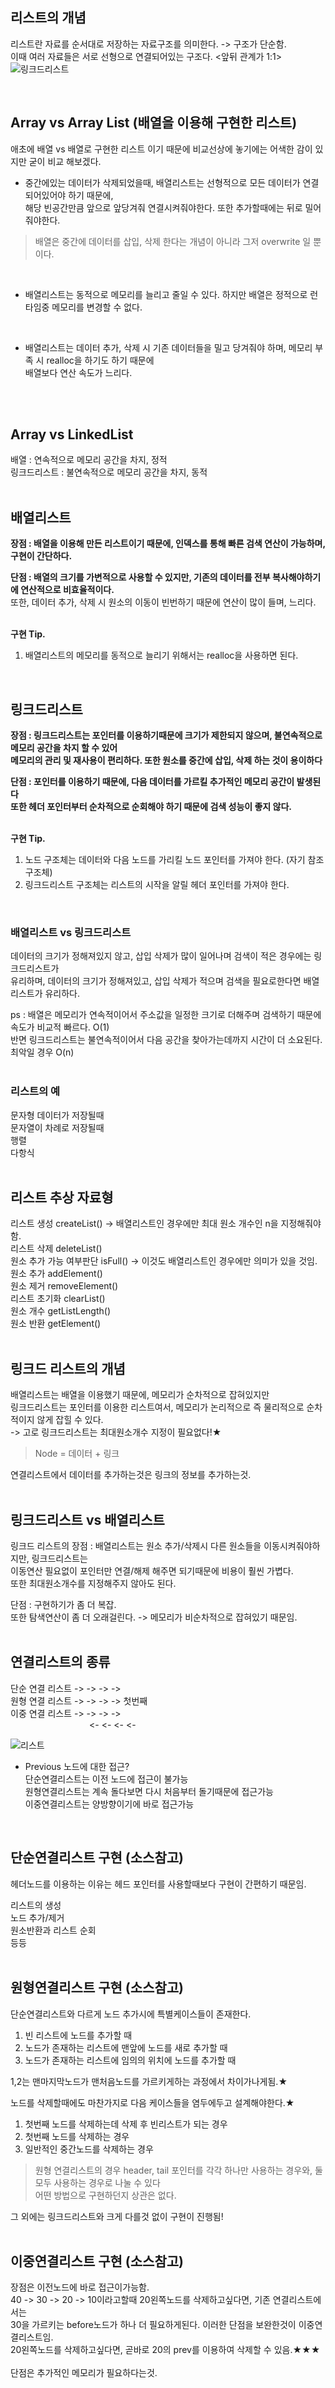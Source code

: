 ## 리스트의 개념 <br>
리스트란 자료를 순서대로 저장하는 자료구조를 의미한다. -> 구조가 단순함.<br>
이때 여러 자료들은 서로 선형으로 연결되어있는 구조다. <앞뒤 관계가 1:1><br>
![링크드리스트](https://user-images.githubusercontent.com/43705434/108394195-cd7a5600-7257-11eb-9f94-16ebe2241ae5.png)

<br>

## Array vs Array List (배열을 이용해 구현한 리스트)<br> 
애초에 배열 vs 배열로 구현한 리스트 이기 때문에 비교선상에 놓기에는 어색한 감이 있지만 굳이 비교 해보겠다.<br> 
* 중간에있는 데이터가 삭제되었을때, 배열리스트는 선형적으로 모든 데이터가 연결되어있어야 하기 때문에,<br> 
해당 빈공간만큼 앞으로 앞당겨줘 연결시켜줘야한다. 또한 추가할때에는 뒤로 밀어줘야한다.<br>

> 배열은 중간에 데이터를 삽입, 삭제 한다는 개념이 아니라 그저 overwrite 일 뿐이다.<br>
<br>

* 배열리스트는 동적으로 메모리를 늘리고 줄일 수 있다. 하지만 배열은 정적으로 런타임중 메모리를 변경할 수 없다.<br>
<br>

* 배열리스트는 데이터 추가, 삭제 시 기존 데이터들을 밀고 당겨줘야 하며, 메모리 부족 시 realloc을 하기도 하기 때문에<br>
배열보다 연산 속도가 느리다.<br>
<br>
<br>

## Array vs LinkedList <br>
배열 : 연속적으로 메모리 공간을 차지, 정적<br>
링크드리스트 : 불연속적으로 메모리 공간을 차지, 동적<br>
<br>

## 배열리스트 <br>
**장점 : 배열을 이용해 만든 리스트이기 때문에, 인덱스를 통해 빠른 검색 연산이 가능하며, 구현이 간단하다.**<br>

**단점 : 배열의 크기를 가변적으로 사용할 수 있지만, 기존의 데이터를 전부 복사해야하기에 연산적으로 비효율적이다.**<br>
또한, 데이터 추가, 삭제 시 원소의 이동이 빈번하기 때문에 연산이 많이 들며, 느리다.<br>
<br>

**구현 Tip.**<br>
1. 배열리스트의 메모리를 동적으로 늘리기 위해서는 realloc을 사용하면 된다.<br>
<br>

## 링크드리스트 <br>
**장점 : 링크드리스트는 포인터를 이용하기때문에 크기가 제한되지 않으며, 불연속적으로 메모리 공간을 차지 할 수 있어<br> 
메모리의 관리 및 재사용이 편리하다. 또한 원소를 중간에 삽입, 삭제 하는 것이 용이하다**<br>

**단점 : 포인터를 이용하기 때문에, 다음 데이터를 가르킬 추가적인 메모리 공간이 발생된다<br>
또한 헤더 포인터부터 순차적으로 순회해야 하기 때문에 검색 성능이 좋지 않다.**<br>
<br>

**구현 Tip.**<br>
1. 노드 구조체는 데이터와 다음 노드를 가리킬 노드 포인터를 가져야 한다. (자기 참조 구조체)<br>
2. 링크드리스트 구조체는 리스트의 시작을 알릴 헤더 포인터를 가져야 한다.<br>
<br>

### 배열리스트 vs 링크드리스트<br>
데이터의 크기가 정해져있지 않고, 삽입 삭제가 많이 일어나며 검색이 적은 경우에는 링크드리스트가<br>
유리하며, 데이터의 크기가 정해져있고, 삽입 삭제가 적으며 검색을 필요로한다면 배열리스트가 유리하다.<br>

ps : 배열은 메모리가 연속적이어서 주소값을 일정한 크기로 더해주며 검색하기 때문에 속도가 비교적 빠르다. O(1)<br>
반면 링크드리스트는 불연속적이어서 다음 공간을 찾아가는데까지 시간이 더 소요된다. 최악일 경우 O(n)<br>
<br>

### 리스트의 예 <br>
문자형 데이터가 저장될때<br>
문자열이 차례로 저장될때<br>
행렬<br>
다항식<br>
<br>

## 리스트 추상 자료형 <br>
리스트 생성 createList() -> 배열리스트인 경우에만 최대 원소 개수인 n을 지정해줘야함.<br>
리스트 삭제 deleteList()<br>
원소 추가 가능 여부판단 isFull() -> 이것도 배열리스트인 경우에만 의미가 있을 것임.<br>
원소 추가 addElement()<br>
원소 제거 removeElement()<br>
리스트 초기화 clearList()<br>
원소 개수 getListLength()<br>
원소 반환 getElement()<br>
<br>

## 링크드 리스트의 개념<br> 

배열리스트는 배열을 이용했기 때문에, 메모리가 순차적으로 잡혀있지만<br>
링크드리스트는 포인터를 이용한 리스트여서, 메모리가 논리적으로 즉 물리적으로 순차적이지 않게 잡힐 수 있다.<br>
-> 고로 링크드리스트는 최대원소개수 지정이 필요없다!★<br>

> Node = 데이터 + 링크

연결리스트에서 데이터를 추가하는것은 링크의 정보를 추가하는것.
<br>
<br>

## 링크드리스트 vs 배열리스트 <br>

링크드 리스트의 장점 : 배열리스트는 원소 추가/삭제시 다른 원소들을 이동시켜줘야하지만, 링크드리스트는<br>
이동연산 필요없이 포인터만 연결/해제 해주면 되기때문에 비용이 훨씬 가볍다.<br>
또한 최대원소개수를 지정해주지 않아도 된다.<br>

단점 : 구현하기가 좀 더 복잡.<br>
또한 탐색연산이 좀 더 오래걸린다. -> 메모리가 비순차적으로 잡혀있기 때문임.<br>
<br>

## 연결리스트의 종류 <br>
단순 연결 리스트 -> -> -> -><br>
원형 연결 리스트 -> -> -> -> 첫번째<br>
이중 연결 리스트 -> -> -> -><br>
&nbsp;&nbsp;&nbsp;&nbsp;&nbsp;&nbsp;&nbsp;&nbsp;&nbsp;&nbsp;&nbsp;&nbsp;&nbsp;&nbsp;&nbsp;&nbsp;&nbsp;&nbsp;&nbsp;&nbsp;&nbsp;&nbsp;&nbsp;&nbsp;&nbsp;&nbsp;&nbsp;&nbsp;&nbsp;&nbsp;&nbsp;&nbsp;<- <- <- <-<br>

![리스트](https://user-images.githubusercontent.com/43705434/108394199-ce12ec80-7257-11eb-8e0f-a4376148c619.png)

- Previous 노드에 대한 접근?<br>
단순연결리스트는 이전 노드에 접근이 불가능<br>
원형연결리스트는 계속 돌다보면 다시 처음부터 돌기때문에 접근가능<br>
이중연결리스트는 양방향이기에 바로 접근가능<br>
<br>

## 단순연결리스트 구현 (소스참고)<br>
헤더노드를 이용하는 이유는 헤드 포인터를 사용할때보다 구현이 간편하기 때문임.

리스트의 생성<br>
노드 추가/제거<br>
원소반환과 리스트 순회<br>
등등<br>
<br>

## 원형연결리스트 구현 (소스참고)<br>
단순연결리스트와 다르게 노드 추가시에 특별케이스들이 존재한다.<br>

1. 빈 리스트에 노드를 추가할 때<br>
2. 노드가 존재하는 리스트에 맨앞에 노드를 새로 추가할 때<br>
3. 노드가 존재하는 리스트에 임의의 위치에 노드를 추가할 때<br>

1,2는 맨마지막노드가 맨처음노드를 가르키게하는 과정에서 차이가나게됨.★
<br>

노드를 삭제할때에도 마찬가지로 다음 케이스들을 염두에두고 설계해야한다.★<br>
1. 첫번째 노드를 삭제하는데 삭제 후 빈리스트가 되는 경우<br>
2. 첫번째 노드를 삭제하는 경우<br>
3. 일반적인 중간노드를 삭제하는 경우<br>

> 원형 연결리스트의 경우 header, tail 포인터를 각각 하나만 사용하는 경우와, 둘 모두 사용하는 경우로 나눌 수 있다<br>
> 어떤 방법으로 구현하던지 상관은 없다.<br>

그 외에는 링크드리스트와 크게 다를것 없이 구현이 진행됨!<br>
<br>

## 이중연결리스트 구현 (소스참고)<br>

장점은 이전노드에 바로 접근이가능함.<br>
40 -> 30 -> 20 -> 10이라고할때 20왼쪽노드를 삭제하고싶다면, 기존 연결리스트에서는<br>
30을 가르키는 before노드가 하나 더 필요하게된다. 이러한 단점을 보완한것이 이중연결리스트임.<br>
20왼쪽노드를 삭제하고싶다면, 곧바로 20의 prev를 이용하여 삭제할 수 있음.★★★<br>
<br>
단점은 추가적인 메모리가 필요하다는것.
